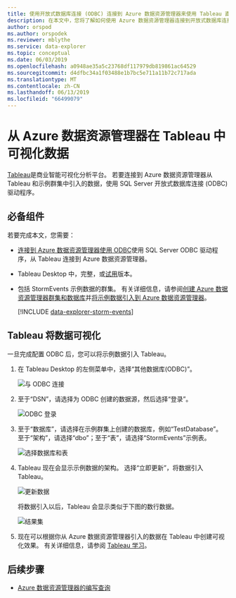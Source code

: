 ```yaml
---
title: 使用开放式数据库连接 (ODBC) 连接到 Azure 数据资源管理器来使用 Tableau 直观显示数据
description: 在本文中，您将了解如何使用 Azure 数据资源管理器连接到开放式数据库连接 (ODBC) 连接进行使用 Tableau 直观显示数据。
author: orspod
ms.author: orspodek
ms.reviewer: mblythe
ms.service: data-explorer
ms.topic: conceptual
ms.date: 06/03/2019
ms.openlocfilehash: a0948ae35a5c23768df117979db819861ac64529
ms.sourcegitcommit: d4dfbc34a1f03488e1b7bc5e711a11b72c717ada
ms.translationtype: MT
ms.contentlocale: zh-CN
ms.lasthandoff: 06/13/2019
ms.locfileid: "66499079"
---
```

# <a name="visualize-data-from-azure-data-explorer-in-tableau"></a>从 Azure 数据资源管理器在 Tableau 中可视化数据

 [Tableau](https://www.tableau.com/)是商业智能可视化分析平台。 若要连接到 Azure 数据资源管理器从 Tableau 和示例群集中引入的数据，使用 SQL Server 开放式数据库连接 (ODBC) 驱动程序。 

## <a name="prerequisites"></a>必备组件

若要完成本文，您需要：

* [连接到 Azure 数据资源管理器使用 ODBC](connect-odbc.md)使用 SQL Server ODBC 驱动程序，从 Tableau 连接到 Azure 数据资源管理器。 

* Tableau Desktop 中，完整，或[试用](https://www.tableau.com/products/desktop/download)版本。

* 包括 StormEvents 示例数据的群集。 有关详细信息，请参阅[创建 Azure 数据资源管理器群集和数据库](create-cluster-database-portal.md)并[将示例数据引入到 Azure 数据资源管理器](ingest-sample-data.md)。

    [!INCLUDE [data-explorer-storm-events](../../includes/data-explorer-storm-events.md)]

## <a name="visualize-data-in-tableau"></a>Tableau 将数据可视化 

一旦完成配置 ODBC 后，您可以将示例数据引入 Tableau。

1. 在 Tableau Desktop 的左侧菜单中，选择“其他数据库(ODBC)”。 

    ![与 ODBC 连接](media/tableau/connect-odbc.png)

1. 至于“DSN”，请选择为 ODBC 创建的数据源，然后选择“登录”。  

    ![ODBC 登录](media/tableau/odbc-sign-in.png)

1. 至于“数据库”，请选择在示例群集上创建的数据库，例如“TestDatabase”。   至于“架构”，请选择“dbo”；至于“表”，请选择“StormEvents”示例表。    

    ![选择数据库和表](media/tableau/select-database-table.png)

1. Tableau 现在会显示示例数据的架构。 选择“立即更新”，将数据引入 Tableau。 

    ![更新数据](media/tableau/update-data.png)

    将数据引入以后，Tableau 会显示类似于下图的数行数据。

    ![结果集](media/tableau/result-set.png)

1. 现在可以根据你从 Azure 数据资源管理器引入的数据在 Tableau 中创建可视化效果。 有关详细信息，请参阅 [Tableau 学习](https://www.tableau.com/learn)。

## <a name="next-steps"></a>后续步骤

* [Azure 数据资源管理器的编写查询](write-queries.md)